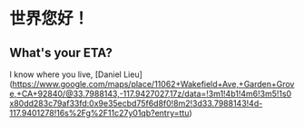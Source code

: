 # 世界您好！
**What's your ETA?**
---
I know where you live, [Daniel Lieu] (https://www.google.com/maps/place/11062+Wakefield+Ave,+Garden+Grove,+CA+92840/@33.7988143,-117.9427027,17z/data=!3m1!4b1!4m6!3m5!1s0x80dd283c79af33fd:0x9e35ecbd75f6d8f0!8m2!3d33.7988143!4d-117.9401278!16s%2Fg%2F11c27y01qb?entry=ttu)
